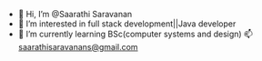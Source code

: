 - 👋 Hi, I’m @Saarathi Saravanan
- 👀 I’m interested in full stack development||Java developer
- 🌱 I’m currently learning BSc(computer systems and design)
📫 saarathisaravanans@gmail.com

<!---
Saarathi2890/Saarathi2890 is a ✨ special ✨ repository because its `README.md` (this file) appears on your GitHub profile.
You can click the Preview link to take a look at your changes.
--->
